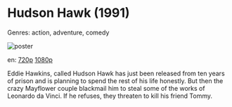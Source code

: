 # Hudson Hawk (1991)

Genres: action, adventure, comedy

![poster](http://image.tmdb.org/t/p/w500/j9L6qA8HMgNrDzVyCukGeaCrRf6.jpg)

en:
  [720p](magnet:?xt=urn:btih:3A9030D8C7E93178953A7567B593A5DF8BCE754C&tr=udp://glotorrents.pw:6969/announce&tr=udp://tracker.opentrackr.org:1337/announce&tr=udp://torrent.gresille.org:80/announce&tr=udp://tracker.openbittorrent.com:80&tr=udp://tracker.coppersurfer.tk:6969&tr=udp://tracker.leechers-paradise.org:6969&tr=udp://p4p.arenabg.ch:1337&tr=udp://tracker.internetwarriors.net:1337)
  [1080p](magnet:?xt=urn:btih:61A73F4443934A2753ADF6418DD2EEC549E2B526&tr=udp://glotorrents.pw:6969/announce&tr=udp://tracker.opentrackr.org:1337/announce&tr=udp://torrent.gresille.org:80/announce&tr=udp://tracker.openbittorrent.com:80&tr=udp://tracker.coppersurfer.tk:6969&tr=udp://tracker.leechers-paradise.org:6969&tr=udp://p4p.arenabg.ch:1337&tr=udp://tracker.internetwarriors.net:1337)
  


Eddie Hawkins, called Hudson Hawk has just been released from ten years of prison and is planning to spend the rest of his life honestly. But then the crazy Mayflower couple blackmail him to steal some of the works of Leonardo da Vinci. If he refuses, they threaten to kill his friend Tommy.